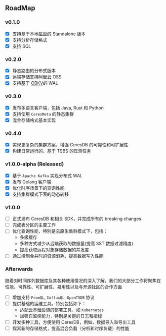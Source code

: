 ## RoadMap

### v0.1.0

- [x] 支持基于本地磁盘的 Standalone 版本
- [x] 支持分析存储格式
- [x] 支持 SQL

### v0.2.0

- [x] 静态路由的分布式版本
- [x] 远端存储支持阿里云 OSS
- [x] 支持基于 [OBKV](https://github.com/oceanbase/oceanbase)的 WAL

### v0.3.0

- [x] 发布多语言客户端，包括 Java, Rust 和 Python
- [x] 支持使用 `CeresMeta` 的静态集群
- [x] 混合存储格式基本实现

### v0.4.0

- [x] 实现更复杂的集群方案，增强 CeresDB 的可靠性和可扩展性
- [x] 构建日常运行的、基于 TSBS 的压测任务

### v1.0.0-alpha (Released)

- [x] 基于 `Apache Kafka` 实现分布式 WAL
- [x] 发布 Golang 客户端
- [x] 优化时序场景下的查询性能
- [x] 支持集群模式下表的动态转移

### v1.0.0

- [ ] 正式发布 CeresDB 和相关 SDK，并完成所有的 breaking changes
- [ ] 完成表分区的主要工作
- [ ] 优化查询性能，特别是云原生集群模式下，包括：
  - 多级缓存
  - 多种方式减少从远端获取的数据量(提高 SST 数据过滤精度)
  - 提高获取远程对象存储数据的并发度
- [ ] 通过控制合并时的资源消耗，提高数据写入性能

### Afterwards

随着对时间序列数据库及其各种使用情况的深入了解，我们的大部分工作将聚焦在性能、可靠性、可扩展性、易用性以及与开源社区的合作方面

- [ ] 增加支持 `PromQL`, `InfluxQL`, `OpenTSDB` 协议
- [ ] 提供基础的运维工具。特别包括如下：
  - 适配云基础设施的部署工具，如 `Kubernetes`
  - 加强自监控能力，特别是关键的日志和指标
- [ ] 开发多种工具，方便使用 CeresDB，例如，数据导入和导出工具
- [ ] 探索新的存储格式，提高混合负载（分析和时序负载）的性能
